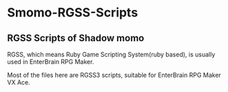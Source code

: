 Smomo-RGSS-Scripts
==================

RGSS Scripts of Shadow momo
------------------


RGSS, which means Ruby Game Scripting System(ruby based), is usually used in EnterBrain RPG Maker.

Most of the files here are RGSS3 scripts, suitable for EnterBrain RPG Maker VX Ace.
